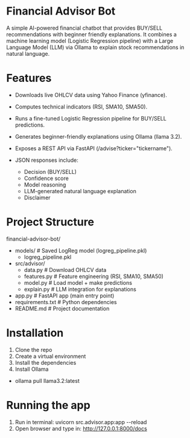 # Financial Advisor Bot

A simple AI-powered financial chatbot that provides BUY/SELL recommendations with beginner friendly explanations. It combines a machine learning model (Logistic Regression pipeline) with a Large Language Model (LLM) via Ollama to explain stock recommendations in natural language.

# Features
- Downloads live OHLCV data using Yahoo Finance (yfinance).

- Computes technical indicators (RSI, SMA10, SMA50).

- Runs a fine-tuned Logistic Regression pipeline for BUY/SELL predictions.

- Generates beginner-friendly explanations using Ollama (llama 3.2).

- Exposes a REST API via FastAPI (/advise?ticker="tickername").

- JSON responses include:
  - Decision (BUY/SELL)
  - Confidence score
  - Model reasoning
  - LLM-generated natural language explanation
  - Disclaimer
 
# Project Structure

financial-advisor-bot/
  - models/                  # Saved LogReg model (logreg_pipeline.pkl)
    - logreg_pipeline.pkl
  - src/advisor/
    - data.py              # Download OHLCV data
    - features.py          # Feature engineering (RSI, SMA10, SMA50)
    - model.py             # Load model + make predictions
    - explain.py           # LLM integration for explanations
  - app.py               # FastAPI app (main entry point)
  - requirements.txt         # Python dependencies
  - README.md                # Project documentation

# Installation

1. Clone the repo
2. Create a virtual environment
3. Install the dependencies
4. Install Ollama
  - ollama pull llama3.2:latest

# Running the app
1. Run in terminal: uvicorn src.advisor.app:app --reload
2. Open browser and type in: http://127.0.0.1:8000/docs

